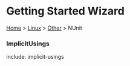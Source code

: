 # Getting Started Wizard

[Home](/docs/wiz/readme.md) > [Linux](pickide_Linux.md) > [Other](picktest_Linux_Other.md) > NUnit

### ImplicitUsings

include: implicit-usings
